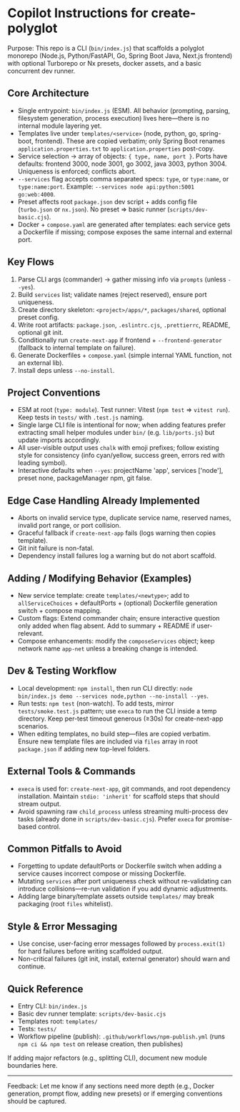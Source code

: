 # Copilot Instructions for create-polyglot

Purpose: This repo is a CLI (`bin/index.js`) that scaffolds a polyglot monorepo (Node.js, Python/FastAPI, Go, Spring Boot Java, Next.js frontend) with optional Turborepo or Nx presets, docker assets, and a basic concurrent dev runner.

## Core Architecture
- Single entrypoint: `bin/index.js` (ESM). All behavior (prompting, parsing, filesystem generation, process execution) lives here—there is no internal module layering yet.
- Templates live under `templates/<service>` (node, python, go, spring-boot, frontend). These are copied verbatim; only Spring Boot renames `application.properties.txt` to `application.properties` post-copy.
- Service selection -> array of objects: `{ type, name, port }`. Ports have defaults: frontend 3000, node 3001, go 3002, java 3003, python 3004. Uniqueness is enforced; conflicts abort.
- `--services` flag accepts comma separated specs: `type`, or `type:name`, or `type:name:port`. Example: `--services node api:python:5001 go:web:4000`.
- Preset affects root `package.json` dev script + adds config file (`turbo.json` or `nx.json`). No preset => basic runner (`scripts/dev-basic.cjs`).
- Docker + `compose.yaml` are generated after templates: each service gets a Dockerfile if missing; compose exposes the same internal and external port.

## Key Flows
1. Parse CLI args (commander) -> gather missing info via `prompts` (unless `--yes`).
2. Build `services` list; validate names (reject reserved), ensure port uniqueness.
3. Create directory skeleton: `<project>/apps/*`, `packages/shared`, optional preset config.
4. Write root artifacts: `package.json`, `.eslintrc.cjs`, `.prettierrc`, README, optional git init.
5. Conditionally run `create-next-app` if frontend + `--frontend-generator` (fallback to internal template on failure).
6. Generate Dockerfiles + `compose.yaml` (simple internal YAML function, not an external lib).
7. Install deps unless `--no-install`.

## Project Conventions
- ESM at root (`type: module`). Test runner: Vitest (`npm test` => `vitest run`). Keep tests in `tests/` with `.test.js` naming.
- Single large CLI file is intentional for now; when adding features prefer extracting small helper modules under `bin/` (e.g. `lib/ports.js`) but update imports accordingly.
- All user-visible output uses `chalk` with emoji prefixes; follow existing style for consistency (info cyan/yellow, success green, errors red with leading symbol).
- Interactive defaults when `--yes`: projectName 'app', services ['node'], preset none, packageManager npm, git false.

## Edge Case Handling Already Implemented
- Aborts on invalid service type, duplicate service name, reserved names, invalid port range, or port collision.
- Graceful fallback if `create-next-app` fails (logs warning then copies template).
- Git init failure is non-fatal.
- Dependency install failures log a warning but do not abort scaffold.

## Adding / Modifying Behavior (Examples)
- New service template: create `templates/<newtype>`; add to `allServiceChoices` + defaultPorts + (optional) Dockerfile generation switch + compose mapping.
- Custom flags: Extend commander chain; ensure interactive question only added when flag absent. Add to summary + README if user-relevant.
- Compose enhancements: modify the `composeServices` object; keep network name `app-net` unless a breaking change is intended.

## Dev & Testing Workflow
- Local development: `npm install`, then run CLI directly: `node bin/index.js demo --services node,python --no-install --yes`.
- Run tests: `npm test` (non-watch). To add tests, mirror `tests/smoke.test.js` pattern; use `execa` to run the CLI inside a temp directory. Keep per-test timeout generous (≥30s) for create-next-app scenarios.
- When editing templates, no build step—files are copied verbatim. Ensure new template files are included via `files` array in root `package.json` if adding new top-level folders.

## External Tools & Commands
- `execa` is used for: `create-next-app`, git commands, and root dependency installation. Maintain `stdio: 'inherit'` for scaffold steps that should stream output.
- Avoid spawning raw `child_process` unless streaming multi-process dev tasks (already done in `scripts/dev-basic.cjs`). Prefer `execa` for promise-based control.

## Common Pitfalls to Avoid
- Forgetting to update defaultPorts or Dockerfile switch when adding a service causes incorrect compose or missing Dockerfile.
- Mutating `services` after port uniqueness check without re-validating can introduce collisions—re-run validation if you add dynamic adjustments.
- Adding large binary/template assets outside `templates/` may break packaging (root `files` whitelist).

## Style & Error Messaging
- Use concise, user-facing error messages followed by `process.exit(1)` for hard failures before writing scaffolded output.
- Non-critical failures (git init, install, external generator) should warn and continue.

## Quick Reference
- Entry CLI: `bin/index.js`
- Basic dev runner template: `scripts/dev-basic.cjs`
- Templates root: `templates/`
- Tests: `tests/`
- Workflow pipeline (publish): `.github/workflows/npm-publish.yml` (runs `npm ci && npm test` on release creation, then publishes)

If adding major refactors (e.g., splitting CLI), document new module boundaries here.

---
Feedback: Let me know if any sections need more depth (e.g., Docker generation, prompt flow, adding new presets) or if emerging conventions should be captured.
